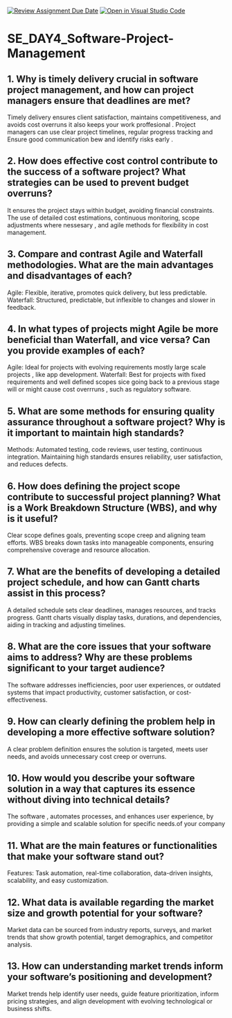 [![Review Assignment Due Date](https://classroom.github.com/assets/deadline-readme-button-22041afd0340ce965d47ae6ef1cefeee28c7c493a6346c4f15d667ab976d596c.svg)](https://classroom.github.com/a/9pw6JKcu)
[![Open in Visual Studio Code](https://classroom.github.com/assets/open-in-vscode-2e0aaae1b6195c2367325f4f02e2d04e9abb55f0b24a779b69b11b9e10269abc.svg)](https://classroom.github.com/online_ide?assignment_repo_id=18373352&assignment_repo_type=AssignmentRepo)
# SE_DAY4_Software-Project-Management
## 1. Why is timely delivery crucial in software project management, and how can project managers ensure that deadlines are met?
Timely delivery ensures client satisfaction, maintains competitiveness, and avoids cost overruns it also keeps your work  proffesional .
Project managers can use  clear project timelines, regular progress tracking and  Ensure good communication bew and identify risks early .

## 2. How does effective cost control contribute to the success of a software project? What strategies can be used to prevent budget overruns?

It ensures the project stays within budget, avoiding financial constraints.
The use of  detailed cost estimations, continuous monitoring, scope adjustments where  nessesary , and agile methods for flexibility in cost management.

## 3. Compare and contrast Agile and Waterfall methodologies. What are the main advantages and disadvantages of each?

Agile: Flexible, iterative, promotes quick delivery, but less predictable.
Waterfall: Structured, predictable, but inflexible to changes and slower in feedback.


## 4. In what types of projects might Agile be more beneficial than Waterfall, and vice versa? Can you provide examples of each?

Agile: Ideal for projects with evolving requirements mostly large scale projects , like app development.
Waterfall: Best for projects with fixed requirements and well defined scopes sice going back to a previous stage will or might cause cost overrruns , such as regulatory software.


## 5. What are some methods for ensuring quality assurance throughout a software project? Why is it important to maintain high standards?

Methods: Automated testing, code reviews, user testing, continuous integration.
Maintaining high standards ensures reliability, user satisfaction, and reduces defects.


## 6. How does defining the project scope contribute to successful project planning? What is a Work Breakdown Structure (WBS), and why is it useful?

Clear scope defines goals, preventing scope creep and aligning team efforts.
WBS breaks down tasks into manageable components, ensuring comprehensive coverage and resource allocation.


## 7. What are the benefits of developing a detailed project schedule, and how can Gantt charts assist in this process?

A detailed schedule sets clear deadlines, manages resources, and tracks progress.
Gantt charts visually display tasks, durations, and dependencies, aiding in tracking and adjusting timelines.


## 8. What are the core issues that your software aims to address? Why are these problems significant to your target audience?

The software addresses inefficiencies, poor user experiences, or outdated systems that impact productivity, customer satisfaction, or cost-effectiveness.


## 9. How can clearly defining the problem help in developing a more effective software solution?

A clear problem definition ensures the solution is targeted, meets user needs, and avoids unnecessary cost creep or overruns.

## 10. How would you describe your software solution in a way that captures its essence without diving into technical details?

The software , automates processes, and enhances user experience, by  providing a simple and  scalable solution for specific  needs.of your company

## 11. What are the main features or functionalities that make your software stand out?

Features: Task automation, real-time collaboration, data-driven insights, scalability, and easy customization.

## 12. What data is available regarding the market size and growth potential for your software?

Market data can be sourced from industry reports, surveys, and market trends that show growth potential, target demographics, and competitor analysis.


## 13. How can understanding market trends inform your software’s positioning and development?

Market trends help identify user needs, guide feature prioritization, inform pricing strategies, and align development with evolving technological or business shifts.

